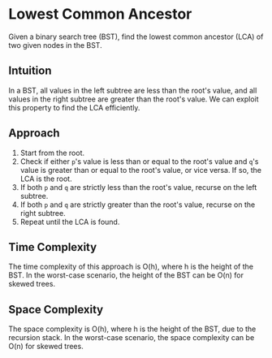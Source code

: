 # Lowest Common Ancestor

Given a binary search tree (BST), find the lowest common ancestor (LCA) of two given nodes in the BST.

## Intuition
In a BST, all values in the left subtree are less than the root's value, and all values in the right subtree are greater than the root's value. We can exploit this property to find the LCA efficiently.

## Approach
1. Start from the root.
2. Check if either `p`'s value is less than or equal to the root's value and `q`'s value is greater than or equal to the root's value, or vice versa. If so, the LCA is the root.
3. If both `p` and `q` are strictly less than the root's value, recurse on the left subtree.
4. If both `p` and `q` are strictly greater than the root's value, recurse on the right subtree.
5. Repeat until the LCA is found.

## Time Complexity
The time complexity of this approach is O(h), where h is the height of the BST. In the worst-case scenario, the height of the BST can be O(n) for skewed trees.

## Space Complexity
The space complexity is O(h), where h is the height of the BST, due to the recursion stack. In the worst-case scenario, the space complexity can be O(n) for skewed trees.